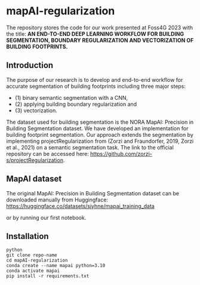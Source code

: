 # mapAI-regularization

The repository stores the code for our work presented at Foss4G 2023 with the title: **AN END-TO-END DEEP LEARNING WORKFLOW FOR BUILDING SEGMENTATION,
BOUNDARY REGULARIZATION AND VECTORIZATION OF BUILDING FOOTPRINTS.**

## Introduction

The purpose of our research is to develop and end-to-end workflow for accurate segmentation of building footprints including three major steps: 
 - (1) binary semantic segmentation with a CNN,
 - (2) applying building boundary regularization and 
 - (3) vectorization. 

The dataset used for building segmentation is the NORA MapAI: Precision in Building Segmentation dataset. We have developed an implementation for building footprint segmentation. Our approach extends the segmentation by implementing projectRegularization from (Zorzi and Fraundorfer, 2019, Zorzi et al., 2021) on a semantic segmentation task. The link to the official repository can be accessed here: https://github.com/zorzi-s/projectRegularization.

## MapAI dataset

The original MapAI: Precision in Building Segmentation dataset can be downloaded manually from Huggingface: https://huggingface.co/datasets/sjyhne/mapai_training_data

or by running our first notebook.

## Installation

```
python
git clone repo-name
cd mapAI-regularization
conda create --name mapai python=3.10
conda activate mapai
pip install -r requirements.txt
```






